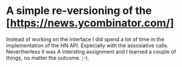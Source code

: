 # A simple re-versioning of the [https://news.ycombinator.com/]

Instead of working on the interface I did spend a lot of time in the implementation of the HN API. Especially with the assosiative calls. Nevertherless it was A intersting assignment and I learned a couple of things, no matter the outcome. ;-).